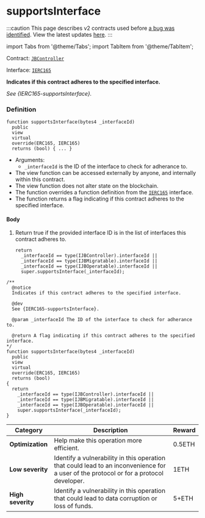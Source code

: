 # supportsInterface

:::caution
This page describes v2 contracts used before [a bug was identified](/docs/2022-05-24/). View the latest updates [here](https://juicebox.money/#/v2-bug-updates/).
:::

import Tabs from '@theme/Tabs';
import TabItem from '@theme/TabItem';

Contract: [`JBController`](/protocol/api/contracts/or-controllers/jbcontroller/README.md)​‌

Interface: [`IERC165`](https://docs.openzeppelin.com/contracts/2.x/api/introspection#IERC165)

<Tabs>
<TabItem value="Step by step" label="Step by step">

**Indicates if this contract adheres to the specified interface.**

_See {IERC165-supportsInterface}._

### Definition

```
function supportsInterface(bytes4 _interfaceId)
  public
  view
  virtual
  override(ERC165, IERC165)
  returns (bool) { ... }
```

* Arguments:
  * `_interfaceId` is the ID of the interface to check for adherance to.
* The view function can be accessed externally by anyone, and internally within this contract.
* The view function does not alter state on the blockchain.
* The function overrides a function definition from the [`IERC165`](https://docs.openzeppelin.com/contracts/2.x/api/introspection#IERC165) interface.
* The function returns a flag indicating if this contract adheres to the specified interface.

#### Body

1.  Return true if the provided interface ID is in the list of interfaces this contract adheres to.

    ```
    return
      _interfaceId == type(IJBController).interfaceId ||
      _interfaceId == type(IJBMigratable).interfaceId ||
      _interfaceId == type(IJBOperatable).interfaceId ||
      super.supportsInterface(_interfaceId);
    ```

</TabItem>

<TabItem value="Code" label="Code">

```
/**
  @notice
  Indicates if this contract adheres to the specified interface.

  @dev 
  See {IERC165-supportsInterface}.

  @param _interfaceId The ID of the interface to check for adherance to.

  @return A flag indicating if this contract adheres to the specified interface.
*/
function supportsInterface(bytes4 _interfaceId)
  public
  view
  virtual
  override(ERC165, IERC165)
  returns (bool)
{
  return
    _interfaceId == type(IJBController).interfaceId ||
    _interfaceId == type(IJBMigratable).interfaceId ||
    _interfaceId == type(IJBOperatable).interfaceId ||
    super.supportsInterface(_interfaceId);
}
```

</TabItem>

<TabItem value="Bug bounty" label="Bug bounty">

| Category          | Description                                                                                                                            | Reward |
| ----------------- | -------------------------------------------------------------------------------------------------------------------------------------- | ------ |
| **Optimization**  | Help make this operation more efficient.                                                                                               | 0.5ETH |
| **Low severity**  | Identify a vulnerability in this operation that could lead to an inconvenience for a user of the protocol or for a protocol developer. | 1ETH   |
| **High severity** | Identify a vulnerability in this operation that could lead to data corruption or loss of funds.                                        | 5+ETH  |

</TabItem>
</Tabs>

